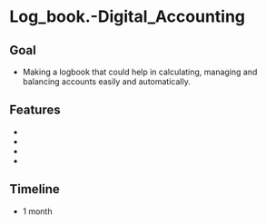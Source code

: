 # Log_book.-Digital_Accounting

## Goal
- Making a logbook that could help in calculating, managing and balancing accounts easily and automatically.

## Features
-
-
-
- 

## Timeline
- 1 month
